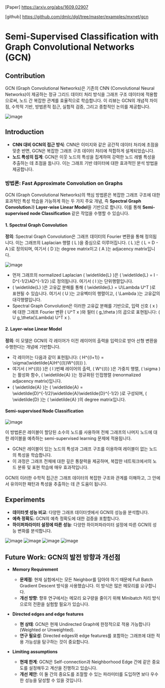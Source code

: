 
[Paper]
https://arxiv.org/abs/1609.02907

[github]
https://github.com/dmlc/dgl/tree/master/examples/mxnet/gcn

# Semi-Supervised Classification with Graph Convolutional Networks (GCN)

## Contribution

GCN (Graph Convolutional Networks)은 기존의 CNN (Convolutional Neural Networks)이 제공하는 정규 그리드 데이터 처리 방식을 그래프 구조 데이터에 적용함으로써, 노드 간 복잡한 관계를 효율적으로 학습합니다. 이 리뷰는 GCN의 개념적 차이점, 수학적 기반, 방법론적 접근, 실험적 검증, 그리고 종합적인 논의를 제공합니다.

![image](https://github.com/CVKim/PaperReview/assets/90014998/24921736-bf0e-43f5-a77e-c56e5f55bf1b)

## Introduction

- **CNN 대비 GCN의 접근 방식**: CNN은 이미지와 같은 공간적 데이터 처리에 초점을 맞춘 반면, GCN은 복잡한 그래프 구조 데이터 처리에 적합하게 설계되었습니다.
- **노드 특성의 집계**: GCN은 이웃 노드의 특성을 집계하여 강력한 노드 레벨 특성을 추출하는 데 초점을 둡니다. 이는 그래프 기반 데이터에 대한 효과적인 분석 방법을 제공합니다.


### 방법론: Fast Approximate Convolution on Graphs

GCN (Graph Convolutional Networks)의 핵심 방법론은 복잡한 그래프 구조에 대한 효과적인 특성 학습을 가능하게 하는 두 가지 주요 개념, 즉 **Spectral Graph Convolution**과 **Layer-wise Linear Model**을 기반으로 합니다. 이를 통해 **Semi-supervised node Classification** 같은 작업을 수행할 수 있습니다.

#### 1. Spectral Graph Convolution

**정의**: Spectral Graph Convolution은 그래프 데이터의 Fourier 변환을 통해 정의됩니다. 이는 그래프의 Laplacian 행렬 \( L \)을 중심으로 이루어집니다. \( L \)은 \( L = D - A \)로 정의되며, 여기서 \( D \)는 degree matrix이고 \( A \)는 adjacency matrix입니다.

![image](https://github.com/CVKim/PaperReview/assets/90014998/7e762072-9db0-49c9-bd59-05e49da8ab7a)

- 먼저 그래프의 normalized Laplacian \( \widetilde{L} \)은 \( \widetilde{L} = I - D^{-1/2}AD^{-1/2} \)로 정의됩니다. 여기서 \( I \)는 단위행렬입니다.
- \( \widetilde{L} \)은 고유값 분해를 통해 \( \widetilde{L} = U\Lambda U^T \)로 표현될 수 있습니다. 여기서 \( U \)는 고유벡터의 행렬이고, \( \Lambda \)는 고유값의 대각행렬입니다.
- Spectral Graph Convolution은 이러한 고유값 분해를 기반으로, 입력 신호 \( x \)에 대한 그래프 Fourier 변환 \( U^T x \)와 필터 \( g_\theta \)의 곱으로 표현됩니다: \( U g_\theta(\Lambda) U^T x \).

#### 2. Layer-wise Linear Model

**정의**: 이 모델은 GCN의 각 레이어가 이전 레이어의 출력을 입력으로 받아 선형 변환을 수행한다는 개념에 기반합니다.

- 각 레이어는 다음과 같이 표현됩니다: \( H^{(l+1)} = \sigma(\widetilde{A}H^{(l)}W^{(l)}) \).
- 여기서 \( H^{(l)} \)은 \( l \)번째 레이어의 출력, \( W^{(l)} \)은 가중치 행렬, \( \sigma \)는 활성화 함수, \( \widetilde{A} \)는 정규화된 인접행렬 (renormalized adjacency matrix)입니다.
- \( \widetilde{A} \)는 \( \widetilde{A} = \widetilde{D}^{-1/2}\widetilde{A}\widetilde{D}^{-1/2} \)로 구성되며, \( \widetilde{D} \)는 \( \widetilde{A} \)의 degree matrix입니다.

#### Semi-supervised Node Classification

![image](https://github.com/CVKim/PaperReview/assets/90014998/7abf012c-9416-4537-b146-480f587f4be3)

이 방법론은 레이블이 할당된 소수의 노드를 사용하여 전체 그래프의 나머지 노드에 대한 레이블을 예측하는 semi-supervised learning 문제에 적용됩니다.

- GCN은 레이블이 있는 노드의 특성과 그래프 구조를 이용하여 레이블이 없는 노드의 특성을 학습합니다.
- 이 과정은 그래프 전체에 대한 깊은 통찰력을 제공하며, 복잡한 네트워크에서의 노드 분류 및 표현 학습에 매우 효과적입니다.

GCN의 이러한 수학적 접근은 그래프 데이터의 복잡한 구조와 관계를 이해하고, 그 안에서 유의미한 패턴과 특성을 추출하는 데 큰 도움이 됩니다.

## Experiments

- **데이터셋 성능 비교**: 다양한 그래프 데이터셋에서 GCN의 성능을 분석합니다.
- **예측 정확도**: GCN의 예측 정확도에 대한 검증을 포함합니다.
- **하이퍼파라미터 설정에 따른 성능**: 다양한 하이퍼파라미터 설정에 따른 GCN의 성능 변화를 분석합니다.

![image](https://github.com/CVKim/PaperReview/assets/90014998/29076002-0a47-464a-8c8f-89cd897a9317)
![image](https://github.com/CVKim/PaperReview/assets/90014998/e4784757-50c2-4578-982a-adee8832bdf3)
![image](https://github.com/CVKim/PaperReview/assets/90014998/ee73d43a-ae36-4533-9057-dc865fa7a93a)
![image](https://github.com/CVKim/PaperReview/assets/90014998/355ffcf3-17c4-44a8-bd0d-a9f89ed0a924)


## Future Work: GCN의 발전 방향과 개선점

- **Memory Requirement**
  - **문제점**: 현재 실험에서는 모든 Neighbor를 담아야 하기 때문에 Full Batch Gradient Descent 방식을 사용했습니다. 이 방식은 많은 메모리를 요구합니다.
  - **개선 방향**: 향후 연구에서는 메모리 요구량을 줄이기 위해 Minibatch 처리 방식으로의 전환을 실험할 필요가 있습니다.

- **Directed edges and edge features**
  - **현 상태**: GCN은 현재 Undirected Graph에 한정적으로 적용 가능합니다(Weighted or Unweighted).
  - **연구 필요성**: Directed edges와 edge features를 포함하는 그래프에 대한 적용 가능성을 탐구하는 것이 중요합니다.

- **Limiting assumptions**
  - **현재 한계**: GCN은 Self-connection과 Neighborhood Edge 간에 같은 중요도를 설정해두고 계산을 진행하고 있습니다.
  - **개선 제안**: 이 둘 간의 중요도를 조절할 수 있는 파라미터를 도입하면 보다 우수한 성능을 달성할 수 있을 것입니다.

